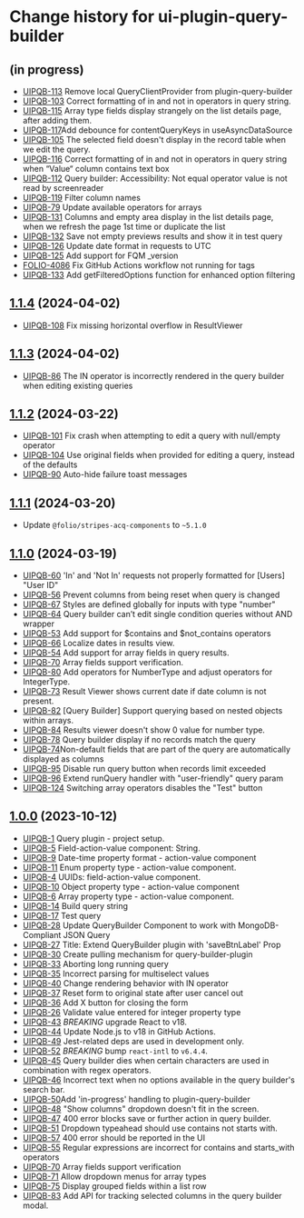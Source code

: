 # Change history for ui-plugin-query-builder

## (in progress)
* [UIPQB-113](https://issues.folio.org/browse/UIPQB-113) Remove local QueryClientProvider from plugin-query-builder
* [UIPQB-103](https://issues.folio.org/browse/UIPQB-103) Correct formatting of in and not in operators in query string.
* [UIPQB-115](https://issues.folio.org/browse/UIPQB-115) Array type fields display strangely on the list details page, after adding them.
* [UIPQB-117](https://folio-org.atlassian.net/browse/UIPQB-117)Add debounce for contentQueryKeys in useAsyncDataSource
* [UIPQB-105](https://folio-org.atlassian.net/browse/UIPQB-106) The selected field doesn't display in the record table when we edit the query.
* [UIPQB-116](https://folio-org.atlassian.net/browse/UIPQB-116) Correct formatting of in and not in operators in query string when “Value“ column contains text box
* [UIPQB-112](https://folio-org.atlassian.net/browse/UIPQB-112) Query builder: Accessibility: Not equal operator value is not read by screenreader
* [UIPQB-119](https://folio-org.atlassian.net/browse/UIPQB-119) Filter column names
* [UIPQB-79](https://folio-org.atlassian.net/browse/UIPQB-79) Update available operators for arrays
* [UIPQB-131](https://folio-org.atlassian.net/browse/UIPQB-131) Columns and empty area display in the list details page, when we refresh the page 1st time or duplicate the list
* [UIPQB-132](https://folio-org.atlassian.net/browse/UIPQB-132) Save not empty previews results and show it in test query
* [UIPQB-126](https://folio-org.atlassian.net/browse/UIPQB-126) Update date format in requests to UTC
* [UIPQB-125](https://folio-org.atlassian.net/browse/UIPQB-125) Add support for FQM _version
* [FOLIO-4086](https://folio-org.atlassian.net/browse/FOLIO-4086) Fix GitHub Actions workflow not running for tags
* [UIPQB-133](https://folio-org.atlassian.net/browse/UIPQB-133) Add getFilteredOptions function for enhanced option filtering
  
## [1.1.4](https://github.com/folio-org/ui-plugin-query-builder/tree/v1.1.4) (2024-04-02)

* [UIPQB-108](https://issues.folio.org/browse/UIPQB-108) Fix missing horizontal overflow in ResultViewer

## [1.1.3](https://github.com/folio-org/ui-plugin-query-builder/tree/v1.1.3) (2024-04-02)

* [UIPQB-86](https://folio-org.atlassian.net/browse/UIPQB-86) The IN operator is incorrectly rendered in the query builder when editing existing queries

## [1.1.2](https://github.com/folio-org/ui-plugin-query-builder/tree/v1.1.2) (2024-03-22)

* [UIPQB-101](https://folio-org.atlassian.net/browse/UIPQB-101) Fix crash when attempting to edit a query with null/empty operator
* [UIPQB-104](https://folio-org.atlassian.net/browse/UIPQB-104) Use original fields when provided for editing a query, instead of the defaults
* [UIPQB-90](https://folio-org.atlassian.net/browse/UIPQB-90) Auto-hide failure toast messages

## [1.1.1](https://github.com/folio-org/ui-plugin-query-builder/tree/v1.1.1) (2024-03-20)

* Update `@folio/stripes-acq-components` to `~5.1.0`

## [1.1.0](https://github.com/folio-org/ui-plugin-query-builder/tree/v1.1.0) (2024-03-19)

* [UIPQB-60](https://folio-org.atlassian.net/browse/UIPQB-60) 'In' and 'Not In' requests not properly formatted for [Users] "User ID"
* [UIPQB-56](https://folio-org.atlassian.net/browse/UIPQB-56) Prevent columns from being reset when query is changed
* [UIPQB-67](https://folio-org.atlassian.net/browse/UIPQB-67) Styles are defined globally for inputs with type "number"
* [UIPQB-64](https://folio-org.atlassian.net/browse/UIPQB-64) Query builder can’t edit single condition queries without AND wrapper
* [UIPQB-53](https://folio-org.atlassian.net/browse/UIPQB-53) Add support for $contains and $not_contains operators
* [UIPQB-66](https://folio-org.atlassian.net/browse/UIPQB-66) Localize dates in results view.
* [UIPQB-54](https://folio-org.atlassian.net/browse/UIPQB-54) Add support for array fields in query results.
* [UIPQB-70](https://folio-org.atlassian.net/browse/UIPQB-70) Array fields support verification.
* [UIPQB-80](https://folio-org.atlassian.net/browse/UIPQB-80) Add operators for NumberType and adjust operators for IntegerType.
* [UIPQB-73](https://folio-org.atlassian.net/browse/UIPQB-73) Result Viewer shows current date if date column is not present.
* [UIPQB-82](https://folio-org.atlassian.net/browse/UIPQB-82) [Query Builder] Support querying based on nested objects within arrays.
* [UIPQB-84](https://folio-org.atlassian.net/browse/UIPQB-84) Results viewer doesn't show 0 value for number type.
* [UIPQB-78](https://folio-org.atlassian.net/browse/UIPQB-78) Query builder display if no records match the query
* [UIPQB-74](https://folio-org.atlassian.net/browse/UIPQB-74)Non-default fields that are part of the query are automatically displayed as columns
* [UIPQB-95](https://folio-org.atlassian.net/browse/UIPQB-95) Disable run query button when records limit exceeded
* [UIPQB-96](https://folio-org.atlassian.net/browse/UIPQB-96) Extend runQuery handler with "user-friendly" query param
* [UIPQB-124](https://folio-org.atlassian.net/browse/UIPQB-124) Switching array operators disables the "Test" button

## [1.0.0](https://github.com/folio-org/ui-plugin-query-builder/tree/v1.0.0) (2023-10-12)

* [UIPQB-1](https://folio-org.atlassian.net/browse/UIPQB-1) Query plugin - project setup.
* [UIPQB-5](https://folio-org.atlassian.net/browse/UIPQB-5) Field-action-value component: String.
* [UIPQB-9](https://folio-org.atlassian.net/browse/UIPQB-9) Date-time property format - action-value component
* [UIPQB-11](https://folio-org.atlassian.net/browse/UIPQB-11) Enum property type - action-value component.
* [UIPQB-4](https://folio-org.atlassian.net/browse/UIPQB-4) UUIDs: field-action-value component.
* [UIPQB-10](https://folio-org.atlassian.net/browse/UIPQB-10) Object property type - action-value component
* [UIPQB-6](https://folio-org.atlassian.net/browse/UIPQB-6) Array property type - action-value component.
* [UIPQB-14](https://folio-org.atlassian.net/browse/UIPQB-14) Build query string
* [UIPQB-17](https://folio-org.atlassian.net/browse/UIPQB-17) Test query
* [UIPQB-28](https://folio-org.atlassian.net/browse/UIPQB-28) Update QueryBuilder Component to work with MongoDB-Compliant JSON Query
* [UIPQB-27](https://folio-org.atlassian.net/browse/UIPQB-27) Title: Extend QueryBuilder plugin with 'saveBtnLabel' Prop
* [UIPQB-30](https://folio-org.atlassian.net/browse/UIPQB-30) Create pulling mechanism for query-builder-plugin
* [UIPQB-33](https://folio-org.atlassian.net/browse/UIPQB-33) Aborting long running query
* [UIPQB-35](https://folio-org.atlassian.net/browse/UIPQB-35) Incorrect parsing for multiselect values
* [UIPQB-40](https://folio-org.atlassian.net/browse/UIPQB-40) Change rendering behavior with IN operator
* [UIPQB-37](https://folio-org.atlassian.net/browse/UIPQB-37) Reset form to original state after user cancel out
* [UIPQB-36](https://folio-org.atlassian.net/browse/UIPQB-36) Add X button for closing the form
* [UIPQB-26](https://folio-org.atlassian.net/browse/UIPQB-26) Validate value entered for integer property type
* [UIPQB-43](https://folio-org.atlassian.net/browse/UIPQB-43) *BREAKING* upgrade React to v18.
* [UIPQB-44](https://folio-org.atlassian.net/browse/UIPQB-44) Update Node.js to v18 in GitHub Actions.
* [UIPQB-49](https://folio-org.atlassian.net/browse/UIPQB-49) Jest-related deps are used in development only.
* [UIPQB-52](https://folio-org.atlassian.net/browse/UIPQB-52) *BREAKING* bump `react-intl` to `v6.4.4`.
* [UIPQB-45](https://folio-org.atlassian.net/browse/UIPQB-45) Query builder dies when certain characters are used in combination with regex operators.
* [UIPQB-46](https://folio-org.atlassian.net/browse/UIPQB-46) Incorrect text when no options available in the query builder's search bar.
* [UIPQB-50](https://folio-org.atlassian.net/browse/UIPQB-50)Add 'in-progress' handling to plugin-query-builder
* [UIPQB-48](https://folio-org.atlassian.net/browse/UIPQB-48) "Show columns" dropdown doesn't fit in the screen.
* [UIPQB-47](https://folio-org.atlassian.net/browse/UIPQB-47) 400 error blocks save or further action in query builder.
* [UIPQB-51](https://folio-org.atlassian.net/browse/UIPQB-51) Dropdown typeahead should use contains not starts with.
* [UIPQB-57](https://folio-org.atlassian.net/browse/UIPQB-57) 400 error should be reported in the UI
* [UIPQB-55](https://folio-org.atlassian.net/browse/UIPQB-55) Regular expressions are incorrect for contains and starts_with operators
* [UIPQB-70](https://folio-org.atlassian.net/browse/UIPQB-70) Array fields support verification
* [UIPQB-71](https://folio-org.atlassian.net/browse/UIPQB-71) Allow dropdown menus for array types
* [UIPQB-75](https://folio-org.atlassian.net/browse/UIPQB-75) Display grouped fields within a list row
* [UIPQB-83](https://folio-org.atlassian.net/browse/UIPQB-83) Add API for tracking selected columns in the query builder modal.
